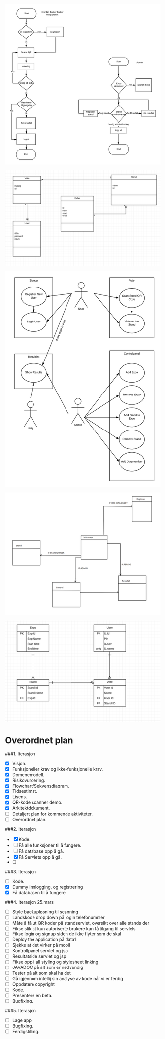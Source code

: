 ![](Flowchart.png)

![](Domenemodell.png)

![](Brukstilfellediagram.png)

![](WebPageFlowDiagram.png)

![](Databasemodell.png)

# Overordnet plan
###1. Iterasjon
- [x] Visjon.
- [x] Funksjoneller krav og ikke-funksjonelle krav.
- [x] Domenemodell.
- [x] Risikovurdering.
- [x] Flowchart/Sekvensdiagram.
- [x] Tidsestimat.
- [x] Lisens.
- [x] QR-kode scanner demo.
- [x] Arkitektdokument.
- [ ] Detaljert plan for kommende aktiviteter.
- [ ] Overordnet plan.

###2. Iterasjon
- [x] Kode.
- [ ] Få alle funksjoner til å fungere.
- [ ] Få database opp å gå.
- [x] Få Servlets opp å gå.
- [ ] 

###3. Iterasjon
- [ ] Kode.
- [x] Dummy innlogging, og registrering
- [x] Få databasen til å fungere

###4. Iterasjon 25.mars 
- [ ] Style backupløsning til scanning
- [ ] Landskode drop down på login telefonummer
- [ ] Måte å få ut QR koder på standservlet, oversikt over alle stands der
- [ ] Fikse slik at kun autoriserte brukere kan få tilgang til servlets
- [ ] Fikse login og signup siden de ikke flyter som de skal
- [ ] Deploy the application på data1
- [ ] Sjekke at det virker på mobil
- [ ] Kontrollpanel servlet og jsp 
- [ ] Resultatside servlet og jsp
- [ ] Fikse opp i all styling og stylesheet linking
- [ ] JAVADOC på alt som er nødvendig
- [ ] Tester på alt som skal ha det
- [ ] Gå igjennom intellij sin analyse av kode når vi er ferdig
- [ ] Oppdatere copyright
- [ ] Kode.
- [ ] Presentere en beta.
- [ ] Bugfixing.

###5. Iterasjon
- [ ] Lage app
- [ ] Bugfixing.
- [ ] Ferdigstilling.